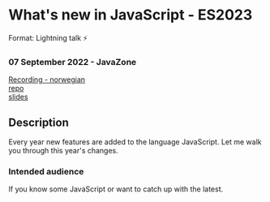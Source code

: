 # What's new in JavaScript - ES2023
Format: Lightning talk ⚡

### 07 September 2022 - JavaZone
[Recording - norwegian](https://vimeo.com/748031775)  
[repo](https://github.com/gautemo/ES-Intro/tree/master/es14)  
[slides](https://gaute-talks.netlify.app/whats-new-in-javascript-es2022/index.html)  


## Description
Every year new features are added to the language JavaScript. Let me walk you through this year's changes.

### Intended audience
If you know some JavaScript or want to catch up with the latest.

